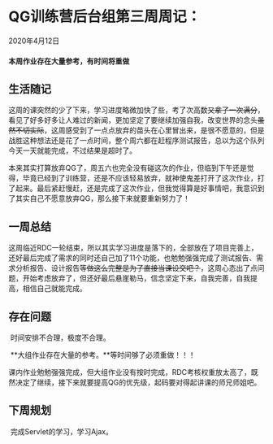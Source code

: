 # QG训练营后台组第三周周记：
2020年4月12日



#### 本周作业存在大量参考，有时间将重做



## 生活随记

​		这周的课突然的少了下来，学习进度略微加快了些，考了次高数~~又拿了一次满分~~，看见了好多好多让人难过的新闻，更加坚定了要继续加强自我，改变世界的念头~~虽然不切实际~~，这周感受到了一点点放弃的苗头在心里冒出来，是很不愿意的，但是战胜这种想法还是花了一点时间，整个周六都在赶程序测试报告，总以为这个队列今天一天就能完成，不过结果是超时了。

​		本来其实打算放弃QG了，周五六也完全没有碰这次的作业，但临到下午还是觉得，毕竟已经到了训练营，还是不应该轻易放弃，就神使鬼差打开了这次作业，打了起来。最后紧赶慢赶，还是完成了这次作业，但我觉得算是好事情吧，我意识到了其实自己不愿意放弃QG，那么接下来就要重新努力了！

## 一周总结

​		这周临近RDC一轮结束，所以其实学习进度是落下的，全部放在了项目完善上，还好最后完成了需求的同时还自己加了11个功能，也勉勉强强完成了测试报告、需求分析报告、设计报告等~~做这么完整是为了直接当课设交吧？~~，这周心态出了点问题，开始考虑放弃了，但还好最后悬崖勒马，信念坚定下来，自我完善，自我提高，相信自己就能完成。

## 存在问题

​		时间安排不合理，极度不合理。

​		**大组作业存在大量的参考。**等时间够了必须重做！！！

​		课内作业勉勉强强完成，但大组作业没有按时完成，RDC考核权重放太高了，既然决定了继续，接下来就要提高QG的优先级，起码要对得起讲课的师兄师姐吧。

## 下周规划

​		完成Servlet的学习，学习Ajax。

